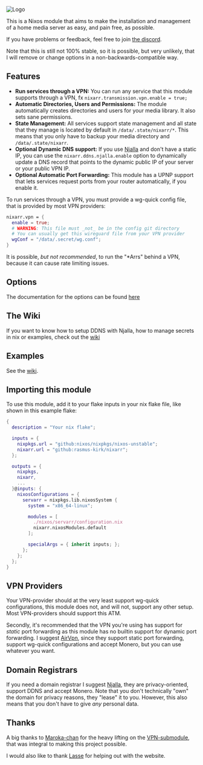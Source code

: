 ![Logo](./docs/img/logo-2.png)

This is a Nixos module that aims to make the installation and management of
a home media server as easy, and pain free, as possible.

If you have problems or feedback, feel free to join [the
discord](https://discord.gg/n9ga99KwWC).

Note that this is still not 100% stable, so it is possible, but very unlikely,
that I will remove or change options in a non-backwards-compatible way.

## Features

- **Run services through a VPN:** You can run any service that this module
  supports through a VPN, fx `nixarr.transmission.vpn.enable = true;`
- **Automatic Directories, Users and Permissions:** The module automatically
  creates directories and users for your media library. It also sets sane
  permissions.
- **State Management:** All services support state management and all state
  that they manage is located by default in `/data/.state/nixarr/*`. This means
  that you only have to backup your media directory and `/data/.state/nixarr`.
- **Optional Dynamic DNS support:** If you use [Njalla](https://njal.la/)
  and don't have a static IP, you can use the `nixarr.ddns.njalla.enable`
  option to dynamically update a DNS record that points to the dynamic public
  IP of your server or your public VPN IP.
- **Optional Automatic Port Forwarding:** This module has a UPNP support that
  lets services request ports from your router automatically, if you enable it.

To run services through a VPN, you must provide a wg-quick config file,
that is provided by most VPN providers:

```nix {.numberLines}
nixarr.vpn = {
  enable = true;
  # WARNING: This file must _not_ be in the config git directory
  # You can usually get this wireguard file from your VPN provider
  wgConf = "/data/.secret/wg.conf";
}
```

It is possible, _but not recommended_, to run the "*Arrs" behind a VPN,
because it can cause rate limiting issues.

## Options

The documentation for the options can be found
[here](https://nixarr.com/nixos-options/)

## The Wiki

If you want to know how to setup DDNS with Njalla, how to manage secrets in
nix or examples, check out the [wiki](https://nixarr.com/wiki/)

## Examples

See the [wiki](https://nixarr.com/wiki).

## Importing this module

To use this module, add it to your flake inputs in your nix flake file,
like shown in this example flake:

```nix {.numberLines}
{
  description = "Your nix flake";

  inputs = {
    nixpkgs.url = "github:nixos/nixpkgs/nixos-unstable";
    nixarr.url = "github:rasmus-kirk/nixarr";
  };

  outputs = { 
    nixpkgs,
    nixarr,
    ...
  }@inputs: {
    nixosConfigurations = {
      servarr = nixpkgs.lib.nixosSystem {
        system = "x86_64-linux";

        modules = [
          ./nixos/servarr/configuration.nix
          nixarr.nixosModules.default
        ];

        specialArgs = { inherit inputs; };
      };
    };
  };
}
```

## VPN Providers

Your VPN-provider should at the very least support wg-quick configurations,
this module does not, and will not, support any other setup. Most VPN-providers
should support this ATM.

Secondly, it's recommended that the VPN you're using has support for _static_
port forwarding as this module has no builtin support for dynamic port
forwarding. I suggest [AirVpn](https://airvpn.org/), since they support
static port forwarding, support wg-quick configurations and accept Monero,
but you can use whatever you want.

## Domain Registrars

If you need a domain registrar I suggest [Njalla](https://njal.la/),
they are privacy-oriented, support DDNS and accept Monero. Note that you
don't technically "own" the domain for privacy reasons, they "lease" it to
you. However, this also means that you don't have to give _any_ personal data.

## Thanks

A big thanks to [Maroka-chan](https://github.com/Maroka-chan) for the heavy
lifting on the [VPN-submodule](https://github.com/Maroka-chan/VPN-Confinement),
that was integral to making this project possible.

I would also like to thank [Lasse](https://github.com/lassebomh) for helping
out with the website.
